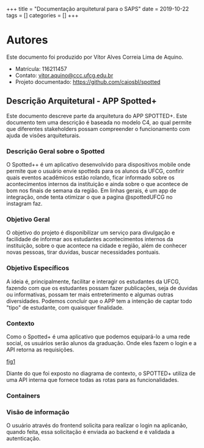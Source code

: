 +++
title = "Documentação arquitetural para o SAPS"
date = 2019-10-22
tags = []
categories = []
+++

# Autores

Este documento foi produzido por Vítor Alves Correia Lima de Aquino.

- Matrícula: 116211457
- Contato: vitor.aquino@ccc.ufcg.edu.br
- Projeto documentado: https://github.com/caiosbl/spotted 

## Descrição Arquitetural - APP Spotted+

Este documento descreve parte da arquitetura do APP SPOTTED+. Este documento tem uma descrição é baseada no modelo C4, ao qual permite que diferentes stakeholders possam compreender o funcionamento com ajuda de visões arquiteturais.

### Descrição Geral sobre o Spotted

O Spotted++ é um aplicativo desenvolvido para dispositivos mobile onde permite que o usuário envie spotteds para os alunos da UFCG, 
confirir quais eventos acadêmicos estão rolando, ficar informado sobre os acontecimentos internos da instituição e ainda sobre o que 
acontece de bom nos finais de semana da região.
Em linhas gerais, é um app de integração, onde tenta otimizar o que a pagina @spottedUFCG no instagram faz.


### Objetivo Geral

O objetivo do projeto é disponibilizar um serviço para divulgação e facilidade de informar aos estudantes acontecimentos internos da instituição, sobre o que acontece na cidade e região, além de conhecer novas pessoas, tirar duvidas, buscar necessidades pontuais.

### Objetivo Específicos

A ideia é, principalmente, facilitar e interagir os estudantes da UFCG, fazendo com que os estudantes possam fazer publicações, seja de duvidas ou informativas, possam ter mais entreterimento e algumas outras diversidades. Podemos concluir que o APP tem a intenção de captar todo "tipo" de estudante, com quaisquer finalidade.

### Contexto

Como o Spotted+ é uma aplicativo que podemos equipará-lo a uma rede social, os usuários serão alunos da graduação. Onde eles fazem o login e a API retorna as requisições.

[fig1](diagramaContexto.png)

Diante do que foi exposto no diagrama de contexto, o SPOTTED+ utiliza de uma API interna que fornece todas as rotas para as funcionalidades.

### Containers

### Visão de informação

O usuário através do frontend solicita para realizar o login na aplicanão, quando feita, essa solicitação é enviada ao backend e é validada a autenticação. 